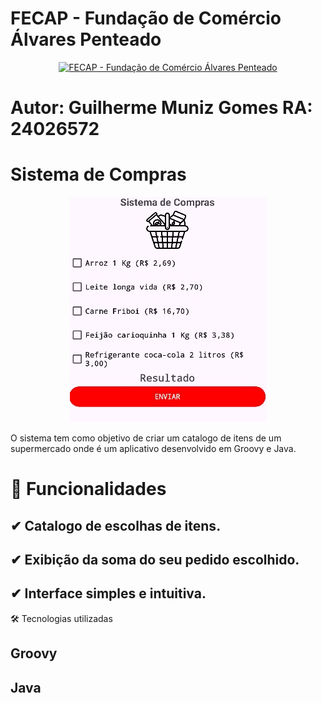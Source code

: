 # FECAP - Fundação de Comércio Álvares Penteado


<p align="center">
<a href= "https://www.fecap.br/"><img src="https://encrypted-tbn0.gstatic.com/images?q=tbn:ANd9GcRhZPrRa89Kma0ZZogxm0pi-tCn_TLKeHGVxywp-LXAFGR3B1DPouAJYHgKZGV0XTEf4AE&usqp=CAU" alt="FECAP - Fundação de Comércio Álvares Penteado" border="0"></a>
</p>

# Autor: Guilherme Muniz Gomes RA: 24026572
# Sistema de Compras
<p align="center">
<img src="https://github.com/DevGuiMuniz/ProjetoSistemaDeCompras/blob/main/img/foto-tela.jpg "  border="0"></a>
</p>


O sistema tem como objetivo de criar um catalogo de itens de um supermercado onde é um aplicativo desenvolvido em Groovy e Java.

# 🚀 Funcionalidades
## ✔ Catalogo de escolhas de itens.
## ✔ Exibição da soma do seu pedido escolhido.
## ✔ Interface simples e intuitiva.

🛠 Tecnologias utilizadas
## Groovy
## Java
